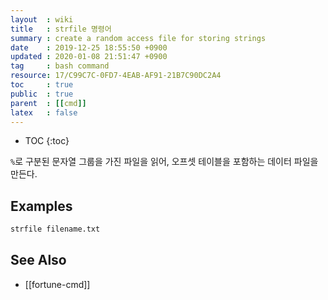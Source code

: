 ```yaml
---
layout  : wiki
title   : strfile 명령어
summary : create a random access file for storing strings
date    : 2019-12-25 18:55:50 +0900
updated : 2020-01-08 21:51:47 +0900
tag     : bash command
resource: 17/C99C7C-0FD7-4EAB-AF91-21B7C90DC2A4
toc     : true
public  : true
parent  : [[cmd]]
latex   : false
---
```

* TOC
{:toc}

`%`로 구분된 문자열 그룹을 가진 파일을 읽어, 오프셋 테이블을 포함하는 데이터 파일을 만든다.

## Examples
```sh
strfile filename.txt
```

## See Also

* [[fortune-cmd]]
